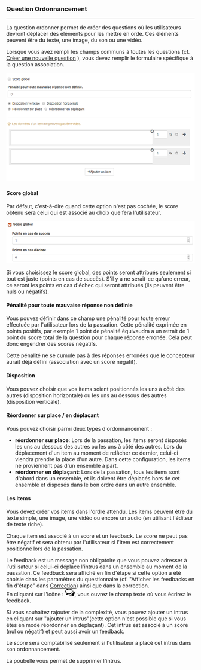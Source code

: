 ### Question Ordonnancement

---

La question ordonner permet de créer des questions où les utilisateurs devront déplacer des éléments pour les mettre en orde. Ces éléments peuvent être du texte, une image, du son ou une vidéo.

Lorsque vous avez rempli les champs communs à toutes les questions \(cf. [Créer une nouvelle question](create_new_question.md) \), vous devez remplir le formulaire spécifique à la question association.

![](images/quiz-fig55.png)

#### Score global

Par défaut, c'est-à-dire quand cette option n'est pas cochée, le score obtenu sera celui qui est associé au choix que fera l'utilisateur.

![](images/quiz-fig18.png)

Si vous choisissez le score global, des points seront attribués seulement si tout est juste \(points en cas de succès\). S'il y a ne serait-ce qu'une erreur, ce seront les points en cas d'échec qui seront attribués \(ils peuvent être nuls ou négatifs\).


#### Pénalité pour toute mauvaise réponse non définie

Vous pouvez définir dans ce champ une pénalité pour toute erreur effectuée par l'utilisateur lors de la passation. Cette pénalité exprimée en points positifs, par exemple 1 point de pénalité équivaudra a un retrait de 1 point du score total de la question pour chaque réponse erronée. Cela peut donc engendrer des scores négatifs.

Cette pénalité ne se cumule pas à des réponses erronées que le concepteur aurait déjà défini \(association avec un score négatif\).

#### Disposition

Vous pouvez choisir que vos items soient positionnés les uns à côté des autres (disposition horizontale) ou les uns au dessous des autres (disposition verticale).

#### Réordonner sur place / en déplaçant

Vous pouvez choisir parmi deux types d'ordonnancement :

- **réordonner sur place**: Lors de la passation, les items seront disposés les uns au dessous des autres ou les uns à côté des autres. Lors du déplacement d'un item au moment de relâcher ce dernier, celui-ci viendra prendre la place d'un autre. Dans cette configuration, les items ne proviennent pas d'un ensemble à part.
- **réordonner en déplaçant**: Lors de la passation, tous les items sont d'abord dans un ensemble, et ils doivent être déplacés hors de cet ensemble et disposés dans le bon ordre dans un autre ensemble.

#### Les items

Vous devez créer vos items dans l'ordre attendu. Les items peuvent être du texte simple, une image, une vidéo ou encore un audio \(en utilisant l'éditeur de texte riche\).

Chaque item est associé à un score et un feedback. Le score ne peut pas être négatif et sera obtenu par l'utilisateur si l'item est correctement positionné lors de la passation.

Le feedback est un message non obligatoire que vous pouvez adresser à l'utilisateur si celui-ci déplace l'intrus dans un ensemble au moment de la passation. Ce feedback sera affiché en fin d'étape si cette option a été choisie dans les paramètres du questionnaire \(cf. "Afficher les feedbacks en fin d'étape" dans  [Correction](quiz_parameters_correction.md)\) ainsi que dans la correction.  
En cliquant sur l'icône  : ![](images/quiz-fig20.png), vous ouvrez le champ texte où vous écrirez le feedback.

Si vous souhaitez rajouter de la complexité, vous pouvez ajouter un intrus en cliquant sur "ajouter un intrus"(cette option n'est possible que si vous êtes en mode réordonner en déplaçant). Cet intrus est associé à un score \(nul ou négatif\) et peut aussi avoir un feedback.

Le score sera comptabilisé seulement si l'utilisateur a placé cet intrus dans son ordonnancement.

La poubelle vous permet de supprimer l'intrus.
